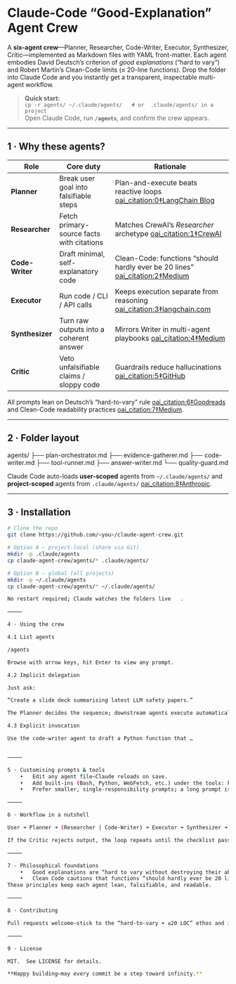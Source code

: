 # Claude-Code “Good-Explanation” Agent Crew

A **six-agent crew**—Planner, Researcher, Code-Writer, Executor, Synthesizer, Critic—implemented as Markdown files with YAML front-matter.  Each agent embodies David Deutsch’s criterion of *good explanations* (“hard to vary”) and Robert Martin’s Clean-Code limits (≤ 20-line functions).  Drop the folder into Claude Code and you instantly get a transparent, inspectable multi-agent workflow.  

> **Quick start:**  
> `cp -r agents/ ~/.claude/agents/   # or  .claude/agents/ in a project`  
> Open Claude Code, run **`/agents`**, and confirm the crew appears.  

---

## 1 · Why these agents?

| Role | Core duty | Rationale |
| ---- | --------- | --------- |
| **Planner** | Break user goal into falsifiable steps | Plan-and-execute beats reactive loops  [oai_citation:0‡LangChain Blog](https://blog.langchain.com/planning-agents/?utm_source=chatgpt.com) |
| **Researcher** | Fetch primary-source facts with citations | Matches CrewAI’s *Researcher* archetype  [oai_citation:1‡CrewAI](https://docs.crewai.com/concepts/agents?utm_source=chatgpt.com) |
| **Code-Writer** | Draft minimal, self-explanatory code | Clean-Code: functions “should hardly ever be 20 lines”  [oai_citation:2‡Medium](https://medium.com/%40j.munguia/lessons-from-clean-code-c8514d30b175?utm_source=chatgpt.com) |
| **Executor** | Run code / CLI / API calls | Keeps execution separate from reasoning  [oai_citation:3‡langchain.com](https://www.langchain.com/agents?utm_source=chatgpt.com) |
| **Synthesizer** | Turn raw outputs into a coherent answer | Mirrors Writer in multi-agent playbooks  [oai_citation:4‡Medium](https://medium.com/%40harshav.vanukuri/a-complete-guide-to-crew-ai-and-agentic-frameworks-unleashing-the-power-of-autonomous-ai-crews-9911f39110f5?utm_source=chatgpt.com) |
| **Critic** | Veto unfalsifiable claims / sloppy code | Guardrails reduce hallucinations  [oai_citation:5‡GitHub](https://github.com/microsoft/autogen/discussions/5356?utm_source=chatgpt.com) |

All prompts lean on Deutsch’s “hard-to-vary” rule  [oai_citation:6‡Goodreads](https://www.goodreads.com/quotes/11783233-we-do-so-by-seeking-good-explanations-explanations-that?utm_source=chatgpt.com) and Clean-Code readability practices  [oai_citation:7‡Medium](https://medium.com/%40diego.coder/clean-code-pocket-manual-2e6035bb4e55?utm_source=chatgpt.com).

---

## 2 · Folder layout

agents/
├── plan-orchestrator.md
├── evidence-gatherer.md
├── code-writer.md
├── tool-runner.md
├── answer-writer.md
└── quality-guard.md

Claude Code auto-loads **user-scoped** agents from `~/.claude/agents/` and **project-scoped** agents from `.claude/agents/`  [oai_citation:8‡Anthropic](https://docs.anthropic.com/en/docs/claude-code/settings?utm_source=chatgpt.com).

---

## 3 · Installation

```bash
# Clone the repo
git clone https://github.com/<you>/claude-agent-crew.git

# Option A – project-local (share via Git)
mkdir -p .claude/agents
cp claude-agent-crew/agents/* .claude/agents/

# Option B – global (all projects)
mkdir -p ~/.claude/agents
cp claude-agent-crew/agents/* ~/.claude/agents/

No restart required; Claude watches the folders live  ￼.

⸻

4 · Using the crew

4.1 List agents

/agents

Browse with arrow keys, hit Enter to view any prompt.

4.2 Implicit delegation

Just ask:

“Create a slide deck summarising latest LLM safety papers.”

The Planner decides the sequence; downstream agents execute automatically  ￼.

4.3 Explicit invocation

Use the code-writer agent to draft a Python function that …


⸻

5 · Customising prompts & tools
	•	Edit any agent file—Claude reloads on save.
	•	Add built-ins (Bash, Python, WebFetch, etc.) under the tools: key  ￼.
	•	Prefer smaller, single-responsibility prompts; a long prompt is easy to vary and thus a bad explanation  ￼.

⸻

6 · Workflow in a nutshell

User ➜ Planner ➜ (Researcher | Code-Writer) ➜ Executor ➜ Synthesizer ➜ Critic ➜ User

If the Critic rejects output, the loop repeats until the checklist passes.

⸻

7 · Philosophical foundations
	•	Good explanations are “hard to vary without destroying their ability to explain” —David Deutsch  ￼.
	•	Clean Code cautions that functions “should hardly ever be 20 lines long” —Robert C. Martin  ￼.
These principles keep each agent lean, falsifiable, and readable.

⸻

8 · Contributing

Pull requests welcome—stick to the “hard-to-vary + ≤20 LOC” ethos and include at least one citation for any factual claim.

⸻

9 · License

MIT.  See LICENSE for details.

**Happy building—may every commit be a step toward infinity.**
